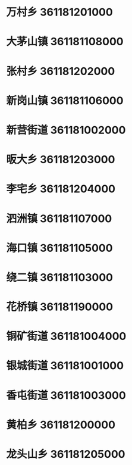 # 万村乡 361181201000
# 大茅山镇 361181108000
# 张村乡 361181202000
# 新岗山镇 361181106000
# 新营街道 361181002000
# 昄大乡 361181203000
# 李宅乡 361181204000
# 泗洲镇 361181107000
# 海口镇 361181105000
# 绕二镇 361181103000
# 花桥镇 361181190000
# 铜矿街道 361181004000
# 银城街道 361181001000
# 香屯街道 361181003000
# 黄柏乡 361181200000
# 龙头山乡 361181205000
